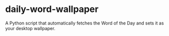 # daily-word-wallpaper
A Python script that automatically fetches the Word of the Day and sets it as your desktop wallpaper.
